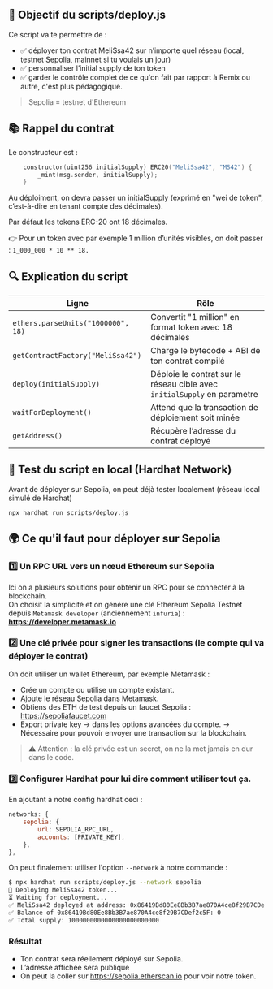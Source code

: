 ## 🚀 Objectif du scripts/deploy.js

Ce script va te permettre de :
- ✅ déployer ton contrat MeliSsa42 sur n’importe quel réseau (local, testnet Sepolia, mainnet si tu voulais un jour)
- ✅ personnaliser l’initial supply de ton token
- ✅ garder le contrôle complet de ce qu'on fait par rapport à Remix ou autre, c'est plus pédagogique.

> Sepolia = testnet d'Ethereum

## 📚 Rappel du contrat

Le constructeur est :
```c++
    constructor(uint256 initialSupply) ERC20("MeliSsa42", "MS42") {
        _mint(msg.sender, initialSupply);
    }
```
Au déploiment, on devra passer un initialSupply (exprimé en "wei de token", c’est-à-dire en tenant compte des décimales).

Par défaut les tokens ERC-20 ont 18 décimales.

👉 Pour un token avec par exemple 1 million d’unités visibles, on doit passer :
```1_000_000 * 10 ** 18.```

## 🔍 Explication du script

| Ligne                              | Rôle                                                                     |
| ---------------------------------- | ------------------------------------------------------------------------ |
| `ethers.parseUnits("1000000", 18)` | Convertit "1 million" en format token avec 18 décimales                  |
| `getContractFactory("MeliSsa42")`  | Charge le bytecode + ABI de ton contrat compilé                          |
| `deploy(initialSupply)`            | Déploie le contrat sur le réseau cible avec `initialSupply` en paramètre |
| `waitForDeployment()`              | Attend que la transaction de déploiement soit minée                      |
| `getAddress()`                     | Récupère l’adresse du contrat déployé                                    |


## 🧪 Test du script en local (Hardhat Network)

Avant de déployer sur Sepolia, on peut déjà tester localement (réseau local simulé de Hardhat)

```npx hardhat run scripts/deploy.js```


## 🌍 Ce qu'il faut pour déployer sur Sepolia

### 1️⃣ Un RPC URL vers un nœud Ethereum sur Sepolia  

Ici on a plusieurs solutions pour obtenir un RPC pour se connecter à la blockchain.    
On choisit la simplicité et on génére une clé Ethereum Sepolia Testnet depuis `Metamask developer` (anciennement `infuria`) :     
**https://developer.metamask.io**

### 2️⃣ Une clé privée pour signer les transactions (le compte qui va déployer le contrat)  

On doit utiliser un wallet Ethereum, par exemple Metamask :
- Crée un compte ou utilise un compte existant.
- Ajoute le réseau Sepolia dans Metamask.
- Obtiens des ETH de test depuis un faucet Sepolia : https://sepoliafaucet.com
- Export private key → dans les options avancées du compte.
→ Nécessaire pour pouvoir envoyer une transaction sur la blockchain.    
> ⚠️ Attention : la clé privée est un secret, on ne la met jamais en dur dans le code.

### 3️⃣ Configurer Hardhat pour lui dire comment utiliser tout ça.

En ajoutant à notre config hardhat ceci :
```js
networks: {
    sepolia: {
        url: SEPOLIA_RPC_URL,
        accounts: [PRIVATE_KEY],
    },
},
```

On peut finalement utiliser l'option ```--network``` à notre commande :

```sh
$ npx hardhat run scripts/deploy.js --network sepolia
🚀 Deploying MeliSsa42 token...
⏳ Waiting for deployment...
✅ MeliSsa42 deployed at address: 0x86419Bd80Ee8Bb3B7ae870A4ce8f29B7CDef2c5F
✅ Balance of 0x86419Bd80Ee8Bb3B7ae870A4ce8f29B7CDef2c5F: 0
✅ Total supply: 1000000000000000000000000
```


### Résultat

- Ton contrat sera réellement déployé sur Sepolia.
- L’adresse affichée sera publique
- On peut la coller sur https://sepolia.etherscan.io pour voir notre token.